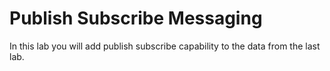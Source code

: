# Publish Subscribe Messaging

In this lab you will add publish subscribe capability to the data from the last lab.
